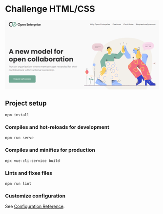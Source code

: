 # Challenge HTML/CSS

![](https://github.com/gabrielcaiana/Challenge-Trainee-s/blob/master/src/assets/images/thumb.png)

## Project setup
```
npm install
```

### Compiles and hot-reloads for development
```
npm run serve
```

### Compiles and minifies for production
```
npx vue-cli-service build
```

### Lints and fixes files
```
npm run lint
```

### Customize configuration
See [Configuration Reference](https://cli.vuejs.org/config/).
